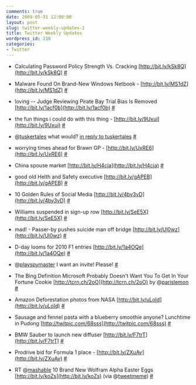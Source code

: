 ```yaml
---
comments: true
date: 2009-05-31 12:00:00
layout: post
slug: twitter-weekly-updates-2
title: Twitter Weekly Updates
wordpress_id: 218
categories:
- Twitter
---
```



	
  * Calculating Password Policy Strength Vs. Cracking [http://bit.ly/kSk8Q](http://bit.ly/kSk8Q) [#](http://twitter.com/porkiey/statuses/1909998864)

	
  * Malware Found On Brand-New Windows Netbook - [http://bit.ly/MS1dZ](http://bit.ly/MS1dZ) [#](http://twitter.com/porkiey/statuses/1910015002)

	
  * loving -- Judge Reviewing Pirate Bay Trial Bias Is Removed [http://bit.ly/1acf0b](http://bit.ly/1acf0b) [#](http://twitter.com/porkiey/statuses/1910036750)

	
  * the fun things i could do with this thing - [http://bit.ly/9Uxui](http://bit.ly/9Uxui) [#](http://twitter.com/porkiey/statuses/1910057410)

	
  * @[tuskertales](http://twitter.com/tuskertales) what would? [in reply to tuskertales](http://twitter.com/tuskertales/statuses/1912531041) [#](http://twitter.com/porkiey/statuses/1921524228)

	
  * worrying times ahead for Brawn GP - [http://bit.ly/UxRE6](http://bit.ly/UxRE6) [#](http://twitter.com/porkiey/statuses/1925310014)

	
  * China spouse market  [http://bit.ly/H4cja](http://bit.ly/H4cja) [#](http://twitter.com/porkiey/statuses/1933098202)

	
  * good old Helth and Safety executive [http://bit.ly/gAPEB](http://bit.ly/gAPEB) [#](http://twitter.com/porkiey/statuses/1933209266)

	
  * 10 Golden Rules of Social Media [http://bit.ly/4by3vD](http://bit.ly/4by3vD) [#](http://twitter.com/porkiey/statuses/1934411799)

	
  * Williams suspended in sign-up row [http://bit.ly/SeE5X](http://bit.ly/SeE5X) [#](http://twitter.com/porkiey/statuses/1941834628)

	
  * mad! - Passer-by pushes suicide man off bridge [http://bit.ly/Ul0wz](http://bit.ly/Ul0wz) [#](http://twitter.com/porkiey/statuses/1944827454)

	
  * D-day looms for 2010 F1 entries [http://bit.ly/1a4OQe](http://bit.ly/1a4OQe) [#](http://twitter.com/porkiey/statuses/1955165785)

	
  * @[playspymaster](http://twitter.com/playspymaster) I want an invite! Please! [#](http://twitter.com/porkiey/statuses/1957890217)

	
  * The Bing Definition Microsoft Probably Doesn't Want You To Get In Your Fortune Cookie [http://tcrn.ch/2oO](http://tcrn.ch/2oO) by @[parislemon](http://twitter.com/parislemon) [#](http://twitter.com/porkiey/statuses/1957910623)

	
  * Amazon Deforestation photos from NASA [http://bit.ly/uLoId](http://bit.ly/uLoId) [#](http://twitter.com/porkiey/statuses/1969169451)

	
  * Sausage and fennel pasta with a blueberry smoothie anyone? Lunchtime in Pudong [http://twitpic.com/68sss](http://twitpic.com/68sss) [#](http://twitter.com/porkiey/statuses/1969605747)

	
  * BMW Sauber to launch new diffuser [http://bit.ly/F7trT](http://bit.ly/F7trT) [#](http://twitter.com/porkiey/statuses/1970246815)

	
  * Prodrive bid for Formula 1 place - [http://bit.ly/ZXuAv](http://bit.ly/ZXuAv) [#](http://twitter.com/porkiey/statuses/1970319638)

	
  * RT @[mashable](http://twitter.com/mashable) 10 Brand New Wolfram Alpha Easter Eggs [http://bit.ly/koZs](http://bit.ly/koZs) (via @[tweetmeme](http://twitter.com/tweetmeme)) [#](http://twitter.com/porkiey/statuses/1977223368)



